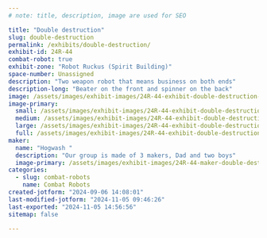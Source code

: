 ```yaml
---
# note: title, description, image are used for SEO

title: "Double destruction"
slug: double-destruction
permalink: /exhibits/double-destruction/
exhibit-id: 24R-44
combat-robot: true
exhibit-zone: "Robot Ruckus (Spirit Building)"
space-number: Unassigned
description: "Two weapon robot that means business on both ends"
description-long: "Beater on the front and spinner on the back"
image: /assets/images/exhibit-images/24R-44-exhibit-double-destruction-1725645933560392944832846202604-large.jpg
image-primary: 
  small: /assets/images/exhibit-images/24R-44-exhibit-double-destruction-1725645933560392944832846202604-small.jpg
  medium: /assets/images/exhibit-images/24R-44-exhibit-double-destruction-1725645933560392944832846202604-medium.jpg
  large: /assets/images/exhibit-images/24R-44-exhibit-double-destruction-1725645933560392944832846202604-large.jpg
  full: /assets/images/exhibit-images/24R-44-exhibit-double-destruction-1725645933560392944832846202604-full.jpg
maker: 
  name: "Hogwash "
  description: "Our group is made of 3 makers, Dad and two boys"
  image-primary: /assets/images/exhibit-images/24R-44-maker-double-destruction-17256458150474295787010662218926-medium.jpg
categories: 
  - slug: combat-robots
    name: Combat Robots
created-jotform: "2024-09-06 14:08:01"
last-modified-jotform: "2024-11-05 09:46:26"
last-exported: "2024-11-05 14:56:56"
sitemap: false

---
```

